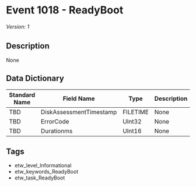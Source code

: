# Event 1018 - ReadyBoot
###### Version: 1

## Description
None

## Data Dictionary
|Standard Name|Field Name|Type|Description|Sample Value|
|---|---|---|---|---|
|TBD|DiskAssessmentTimestamp|FILETIME|None|`None`|
|TBD|ErrorCode|UInt32|None|`None`|
|TBD|Durationms|UInt16|None|`None`|

## Tags
* etw_level_Informational
* etw_keywords_ReadyBoot
* etw_task_ReadyBoot